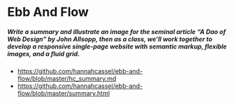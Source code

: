 # Ebb And Flow

##### Write a summary and illustrate an image for the seminal article “A Dao of Web Design” by John Allsopp, then as a class, we’ll work together to develop a responsive single-page website with semantic markup, flexible images, and a fluid grid.

* https://github.com/hannahcassel/ebb-and-flow/blob/master/hc_summary.md
* https://github.com/hannahcassel/ebb-and-flow/blob/master/summary.html
